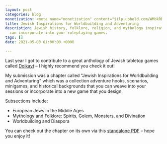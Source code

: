 ```yaml
---
layout: post
categories: blog
monetization: <meta name="monetization" content="$ilp.uphold.com/WMbkRBiZFgbx">
title: Jewish Inspirations for Worldbuilding and Adventuring
description: Jewish history, folklore, religion, and mythology inspirations that you
  can incorporate into your roleplaying games.
tags: []
date: 2021-05-03 01:00:00 +0000

---
```

Last year I got to contribute to a great anthology of Jewish tabletop games called [Doikayt](https://metagame.itch.io/doikayt) – I highly recommend you check it out!

My submission was a chapter called "Jewish Inspirations for Worldbuilding and Adventuring" which was a collection adventure hooks, scenarios, minigames, and historical backgrounds that you can weave into your sessions or incorporate into a new game that you design.

Subsections include:

* European Jews in the Middle Ages
* Mythology and Folklore: Spirits, Golem, Monsters, and Divination
* Worldbuilding and Diaspora

You can check out the chapter on its own via this [standalone PDF](https://diegeticgames.com/uploads/jewish-inspirations-for-worldbuilding-and-adventuring.pdf) – hope you enjoy it!